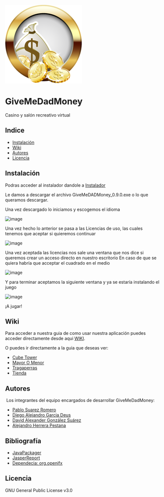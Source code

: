 ![GiveMeDadMoney](https://github.com/dam-dad/GiveMeDadMoney/blob/developing/src/main/resources/images/Menu/icono.png)
# GiveMeDadMoney 

Casino y salón recreativo virtual

## Indice 

- [Instalación](#instalación)
- [Wiki](#wiki)
- [Autores](#autores)
- [Licencia](#licencia)


## Instalación

Podras acceder al instalador dandole a [Instalador](https://github.com/dam-dad/GiveMeDadMoney/releases)

Le damos a descargar el archivo GiveMeDADMoney_0.9.0.exe o lo que queramos descargar.

Una vez descargado lo iniciamos y escogemos el idioma

![image](https://user-images.githubusercontent.com/90903717/155432303-4e1ba331-4ab6-4304-90ac-a7a294a94ca3.png)

Una vez hecho lo anterior se pasa a las Licencias de uso, las cuales tenemos que aceptar si quieremos continuar

![image](https://user-images.githubusercontent.com/90903717/155432418-74bc3675-0769-4ba7-af31-9b3951c46927.png)

Una vez aceptada las licencias nos sale una ventana que nos dice si queremos crear un acceso directo en nuestro escritorio
En caso de que se quiera habría que acceptar el cuadrado en el medio

![image](https://user-images.githubusercontent.com/90903717/155432546-18ae3fae-6143-4268-8c53-296da1212e71.png)

Y para terminar aceptamos la siguiente ventana y ya se estaría instalando el juego

![image](https://user-images.githubusercontent.com/90903717/155432675-a708ce0f-916d-4d7b-b147-17d55557d315.png)

¡A jugar!


## Wiki
Para acceder a nuestra guia de como usar nuestra aplicación puedes acceder directamente desde aqui [WIKI](https://github.com/dam-dad/GiveMeDadMoney/wiki).

O puedes ir directamente a la guia que deseas ver:
- [Cube Tower](https://github.com/dam-dad/GiveMeDadMoney/wiki/Cube-Tower)
- [Mayor O Menor](https://github.com/dam-dad/GiveMeDadMoney/wiki/MayorOMenor)
- [Tragaperras](https://github.com/dam-dad/GiveMeDadMoney/wiki/Tragaperras)
- [Tienda](https://github.com/dam-dad/GiveMeDadMoney/wiki/Store)

## Autores

​		Los integrantes del equipo encargados de desarrollar GiveMeDadMoney:

- [Pablo Suarez Romero](https://github.com/PabloSR06)
- [Diego Alejandro Garcia Deus](https://github.com/Diego04012002)
- [David Alexander González Suárez](https://github.com/dalextf)
- [Alejandro Herrera Pestana](https://github.com/AlejandroHP96)

## Bibliografía

- [JavaPackager](https://github.com/fvarrui/JavaPackager)
- [JasperReport](https://github.com/dam-dad/JasperReports)
- [Dependecia: org.openjfx](https://mvnrepository.com/artifact/org.openjfx)

## Licencia

GNU General Public License v3.0
